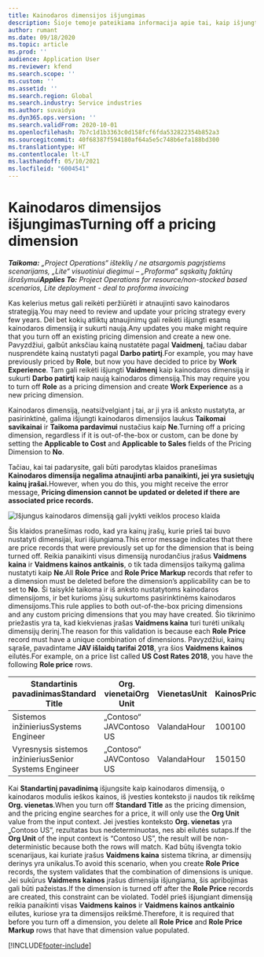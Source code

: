 ```yaml
---
title: Kainodaros dimensijos išjungimas
description: Šioje temoje pateikiama informacija apie tai, kaip išjungti kainodaros dimensijas.
author: rumant
ms.date: 09/18/2020
ms.topic: article
ms.prod: ''
audience: Application User
ms.reviewer: kfend
ms.search.scope: ''
ms.custom: ''
ms.assetid: ''
ms.search.region: Global
ms.search.industry: Service industries
ms.author: suvaidya
ms.dyn365.ops.version: ''
ms.search.validFrom: 2020-10-01
ms.openlocfilehash: 7b7c1d1b3363c0d158fcf6fda532822354b852a3
ms.sourcegitcommit: 40f68387f594180af64a5e5c748b6efa188bd300
ms.translationtype: HT
ms.contentlocale: lt-LT
ms.lasthandoff: 05/10/2021
ms.locfileid: "6004541"
---
```

# <a name="turning-off-a-pricing-dimension"></a><span data-ttu-id="1234b-103">Kainodaros dimensijos išjungimas</span><span class="sxs-lookup"><span data-stu-id="1234b-103">Turning off a pricing dimension</span></span>

<span data-ttu-id="1234b-104">_**Taikoma:** „Project Operations“ išteklių / ne atsargomis pagrįstiems scenarijams, „Lite“ visuotiniui diegimui – „Proforma“ sąskaitų faktūrų išrašymui_</span><span class="sxs-lookup"><span data-stu-id="1234b-104">_**Applies To:** Project Operations for resource/non-stocked based scenarios, Lite deployment - deal to proforma invoicing_</span></span>

<span data-ttu-id="1234b-105">Kas kelerius metus gali reikėti peržiūrėti ir atnaujinti savo kainodaros strategiją.</span><span class="sxs-lookup"><span data-stu-id="1234b-105">You may need to review and update your pricing strategy every few years.</span></span> <span data-ttu-id="1234b-106">Dėl bet kokių atliktų atnaujinimų gali reikėti išjungti esamą kainodaros dimensiją ir sukurti naują.</span><span class="sxs-lookup"><span data-stu-id="1234b-106">Any updates you make might require that you turn off an existing pricing dimension and create a new one.</span></span> <span data-ttu-id="1234b-107">Pavyzdžiui, galbūt anksčiau kainą nustatėte pagal **Vaidmenį**, tačiau dabar nusprendėte kainą nustatyti pagal **Darbo patirtį**.</span><span class="sxs-lookup"><span data-stu-id="1234b-107">For example, you may have previously priced by **Role**, but now you have decided to price by **Work Experience**.</span></span> <span data-ttu-id="1234b-108">Tam gali reikėti išjungti **Vaidmenį** kaip kainodaros dimensiją ir sukurti **Darbo patirtį** kaip naują kainodaros dimensiją.</span><span class="sxs-lookup"><span data-stu-id="1234b-108">This may require you to turn off **Role** as a pricing dimension and create **Work Experience** as a new pricing dimension.</span></span> 

<span data-ttu-id="1234b-109">Kainodaros dimensiją, neatsižvelgiant į tai, ar ji yra iš anksto nustatyta, ar pasirinktinė, galima išjungti kainodaros dimensijos laukus **Taikomai savikainai** ir **Taikoma pardavimui** nustačius kaip **Ne**.</span><span class="sxs-lookup"><span data-stu-id="1234b-109">Turning off a pricing dimension, regardless if it is out-of-the-box or custom, can be done by setting the **Applicable to Cost** and **Applicable to Sales** fields of the Pricing Dimension to **No**.</span></span>

<span data-ttu-id="1234b-110">Tačiau, kai tai padarysite, gali būti parodytas klaidos pranešimas **Kainodaros dimensija negalima atnaujinti arba panaikinti, jei yra susietųjų kainų įrašai.**</span><span class="sxs-lookup"><span data-stu-id="1234b-110">However, when you do this, you might receive the error message, **Pricing dimension cannot be updated or deleted if there are associated price records.**</span></span>

![Išjungus kainodaros dimensiją gali įvykti veiklos proceso klaida](media/Business-Process-Error.png)

<span data-ttu-id="1234b-112">Šis klaidos pranešimas rodo, kad yra kainų įrašų, kurie prieš tai buvo nustatyti dimensijai, kuri išjungiama.</span><span class="sxs-lookup"><span data-stu-id="1234b-112">This error message indicates that there are price records that were previously set up for the dimension that is being turned off.</span></span> <span data-ttu-id="1234b-113">Reikia panaikinti visus dimensiją nurodančius įrašus **Vaidmens kaina** ir **Vaidmens kainos antkainis**, o tik tada dimensijos taikymą galima nustatyti kaip **Ne**.</span><span class="sxs-lookup"><span data-stu-id="1234b-113">All **Role Price** and **Role Price Markup** records that refer to a dimension must be deleted before the dimension’s applicability can be to set to **No**.</span></span> <span data-ttu-id="1234b-114">Ši taisyklė taikoma ir iš anksto nustatytoms kainodaros dimensijoms, ir bet kurioms jūsų sukurtoms pasirinktinėms kainodaros dimensijoms.</span><span class="sxs-lookup"><span data-stu-id="1234b-114">This rule applies to both out-of-the-box pricing dimensions and any custom pricing dimensions that you may have created.</span></span> <span data-ttu-id="1234b-115">Šio tikrinimo priežastis yra ta, kad kiekvienas įrašas **Vaidmens kaina** turi turėti unikalų dimensijų derinį.</span><span class="sxs-lookup"><span data-stu-id="1234b-115">The reason for this validation is because each **Role Price** record must have a unique combination of dimensions.</span></span> <span data-ttu-id="1234b-116">Pavyzdžiui, kainų sąraše, pavadintame **JAV išlaidų tarifai 2018**, yra šios **Vaidmens kainos** eilutės.</span><span class="sxs-lookup"><span data-stu-id="1234b-116">For example, on a price list called **US Cost Rates 2018**, you have the following **Role price** rows.</span></span> 

| <span data-ttu-id="1234b-117">Standartinis pavadinimas</span><span class="sxs-lookup"><span data-stu-id="1234b-117">Standard Title</span></span>         | <span data-ttu-id="1234b-118">Org. vienetai</span><span class="sxs-lookup"><span data-stu-id="1234b-118">Org Unit</span></span>    |<span data-ttu-id="1234b-119">Vienetas</span><span class="sxs-lookup"><span data-stu-id="1234b-119">Unit</span></span>   |<span data-ttu-id="1234b-120">Kainos</span><span class="sxs-lookup"><span data-stu-id="1234b-120">Price</span></span>  |<span data-ttu-id="1234b-121">Valiuta</span><span class="sxs-lookup"><span data-stu-id="1234b-121">Currency</span></span>  |
| -----------------------|-------------|-------|-------|----------|
| <span data-ttu-id="1234b-122">Sistemos inžinierius</span><span class="sxs-lookup"><span data-stu-id="1234b-122">Systems Engineer</span></span>|<span data-ttu-id="1234b-123">„Contoso“ JAV</span><span class="sxs-lookup"><span data-stu-id="1234b-123">Contoso US</span></span>|<span data-ttu-id="1234b-124">Valanda</span><span class="sxs-lookup"><span data-stu-id="1234b-124">Hour</span></span>| <span data-ttu-id="1234b-125">100</span><span class="sxs-lookup"><span data-stu-id="1234b-125">100</span></span>|<span data-ttu-id="1234b-126">USD</span><span class="sxs-lookup"><span data-stu-id="1234b-126">USD</span></span>|
| <span data-ttu-id="1234b-127">Vyresnysis sistemos inžinierius</span><span class="sxs-lookup"><span data-stu-id="1234b-127">Senior Systems Engineer</span></span>|<span data-ttu-id="1234b-128">„Contoso“ JAV</span><span class="sxs-lookup"><span data-stu-id="1234b-128">Contoso US</span></span>|<span data-ttu-id="1234b-129">Valanda</span><span class="sxs-lookup"><span data-stu-id="1234b-129">Hour</span></span>| <span data-ttu-id="1234b-130">150</span><span class="sxs-lookup"><span data-stu-id="1234b-130">150</span></span>| <span data-ttu-id="1234b-131">USD</span><span class="sxs-lookup"><span data-stu-id="1234b-131">USD</span></span>|


<span data-ttu-id="1234b-132">Kai **Standartinį pavadinimą** išjungsite kaip kainodaros dimensiją, o kainodaros modulis ieškos kainos, iš įvesties konteksto ji naudos tik reikšmę **Org. vienetas**.</span><span class="sxs-lookup"><span data-stu-id="1234b-132">When you turn off **Standard Title** as the pricing dimension, and the pricing engine searches for a price, it will only use the **Org Unit** value from the input context.</span></span> <span data-ttu-id="1234b-133">Jei įvesties konteksto **Org. vienetas** yra „Contoso US“, rezultatas bus nedeterminuotas, nes abi eilutės sutaps.</span><span class="sxs-lookup"><span data-stu-id="1234b-133">If the **Org Unit** of the input context is “Contoso US”, the result will be non-deterministic because both the rows will match.</span></span> <span data-ttu-id="1234b-134">Kad būtų išvengta tokio scenarijaus, kai kuriate įrašus **Vaidmens kaina** sistema tikrina, ar dimensijų derinys yra unikalus.</span><span class="sxs-lookup"><span data-stu-id="1234b-134">To avoid this scenario, when you create **Role Price** records, the system validates that the combination of dimensions is unique.</span></span> <span data-ttu-id="1234b-135">Jei sukūrus **Vaidmens kainos** įrašus dimensija išjungiama, šis apribojimas gali būti pažeistas.</span><span class="sxs-lookup"><span data-stu-id="1234b-135">If the dimension is turned off after the **Role Price** records are created, this constraint can be violated.</span></span> <span data-ttu-id="1234b-136">Todėl prieš išjungiant dimensiją reikia panaikinti visas **Vaidmens kainos** ir **Vaidmens kainos antkainio** eilutes, kuriose yra ta dimensijos reikšmė.</span><span class="sxs-lookup"><span data-stu-id="1234b-136">Therefore, it is required that before you turn off a dimension, you delete all **Role Price** and **Role Price Markup** rows that have that dimension value populated.</span></span>


[!INCLUDE[footer-include](../includes/footer-banner.md)]